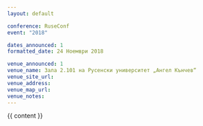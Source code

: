 ```yaml
---
layout: default

conference: RuseConf
event: "2018"

dates_announced: 1
formatted_date: 24 Ноември 2018

venue_announced: 1
venue_name: Зала 2.101 на Русенски университет „Ангел Кънчев“
venue_site_url:
venue_address:
venue_map_url:
venue_notes:
---
```


{{ content }}
